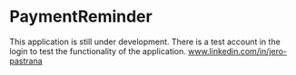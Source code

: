 # PaymentReminder
This application is still under development.
There is a test account in the login to test the functionality of the application.
www.linkedin.com/in/jero-pastrana
